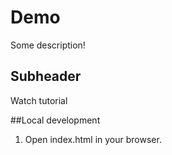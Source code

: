 # Demo

Some description!


## Subheader

Watch tutorial 

##Local development

1. Open index.html in your browser.